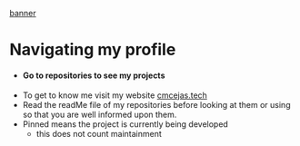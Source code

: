 [banner](banner.png)

# Navigating my profile
- #### Go to repositories to see my projects
- To get to know me visit my website [cmcejas.tech](cmcejas.tech)
- Read the readMe file of my repositories before looking at them or using so that you are well informed upon them.
- Pinned means the project is currently being developed
  - this does not count maintainment
